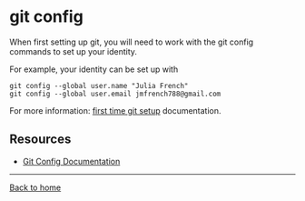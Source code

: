# git config

When first setting up git, you will need to work with the git config commands to set up your identity.

For example, your identity can be set up with 

``` 
git config --global user.name "Julia French"
git config --global user.email jmfrench788@gmail.com
```

For more information: [first time git setup](https://git-scm.com/book/en/v2/Getting-Started-First-Time-Git-Setup) documentation.

## Resources

- [Git Config Documentation](https://git-scm.com/docs/git-config)

---

[Back to home](../README.md)
